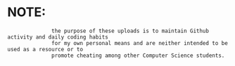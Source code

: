 # NOTE: 
                  the purpose of these uploads is to maintain Github activity and daily coding habits
                  for my own personal means and are neither intended to be used as a resource or to
                  promote cheating among other Computer Science students.
